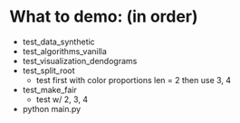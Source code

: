 # What to demo: (in order)
- test_data_synthetic
- test_algorithms_vanilla
- test_visualization_dendograms
- test_split_root
  - test first with color proportions len = 2 then use 3, 4
- test_make_fair
  - test w/ 2, 3, 4
- python main.py